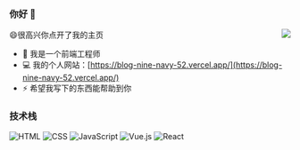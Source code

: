 
### 你好 👋

<img align="right" src="https://github-readme-stats.vercel.app/api?username=liangerwen&show_icons=true&icon_color=CE1D2D&hide_title=true&theme=onedark" />

😄很高兴你点开了我的主页

- 🔭 我是一个前端工程师
- 💻 我的个人网站：[https://blog-nine-navy-52.vercel.app/](https://blog-nine-navy-52.vercel.app/)
- ⚡ 希望我写下的东西能帮助到你

### 技术栈

![HTML](https://img.shields.io/badge/-HTML-%23E44D27?style=for-the-badge&logo=html5&logoColor=ffffff)
![CSS](https://img.shields.io/badge/-CSS-%231572B6?style=for-the-badge&logo=css3)
![JavaScript](https://img.shields.io/badge/-JavaScript-%23F7DF1C?style=for-the-badge&logo=javascript&logoColor=000000&labelColor=%23F7DF1C&color=%23FFCE5A)
![Vue.js](https://img.shields.io/badge/-Vue.js-%232c3e50?style=for-the-badge&logo=Vue.js)
![React](https://img.shields.io/badge/-React-%23292929?style=for-the-badge&logo=React)
